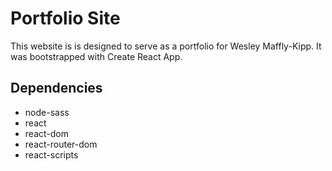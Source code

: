 # Portfolio Site

This website is is designed to serve as a portfolio for Wesley Maffly-Kipp. It was bootstrapped with Create React App.

## Dependencies

* node-sass
* react
* react-dom
* react-router-dom
* react-scripts
